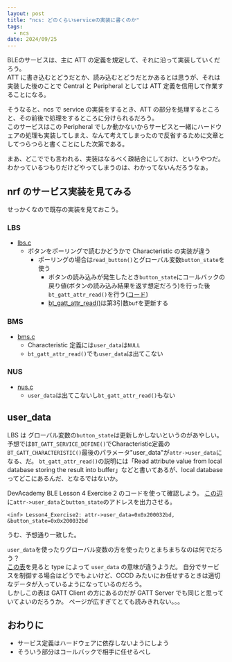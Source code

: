```yaml
---
layout: post
title: "ncs: どのくらいserviceの実装に書くのか"
tags:
  - ncs
date: 2024/09/25
---
```


BLEのサービスは、主に ATT の定義を規定して、それに沿って実装していくだろう。  
ATT に書き込むとどうだとか、読み込むとどうだとかあるとは思うが、それは実装した後のことで Central と Peripheral としては ATT 定義を信用して作業することになる。

そうなると、ncs で service の実装をするとき、ATT の部分を処理するところと、その前後で処理をするところに分けられるだろう。  
このサービスはこの Peripheral でしか動かないからサービスと一緒にハードウェアの処理も実装してしまえ、なんて考えてしまったので反省するために文章としてつらつらと書くことにした次第である。

まあ、どこででも言われる、実装はなるべく疎結合にしておけ、というやつだ。  
わかっているつもりだけどやってしまうのは、わかってないんだろうなぁ。

## nrf のサービス実装を見てみる

せっかくなので既存の実装を見ておこう。

### LBS

* [lbs.c](https://github.com/nrfconnect/sdk-nrf/blob/v2.6.1/subsys/bluetooth/services/lbs.c)
  * ボタンをポーリングで読むかどうかで Characteristic の実装が違う
    * ポーリングの場合は`read_button()`とグローバル変数`button_state`を使う
      * ボタンの読み込みが発生したとき`button_state`にコールバックの戻り値(ボタンの読み込み結果を返す想定だろう)を行った後`bt_gatt_attr_read()`を行う([コード](https://github.com/nrfconnect/sdk-nrf/blob/v2.6.1/subsys/bluetooth/services/lbs.c#L86-L88))
      * [bt_gatt_attr_read()](https://docs.nordicsemi.com/bundle/ncs-2.6.1/page/zephyr/connectivity/bluetooth/api/gatt.html#c.bt_gatt_attr_read)は第3引数`buf`を更新する

### BMS

* [bms.c](https://github.com/nrfconnect/sdk-nrf/blob/v2.6.1/subsys/bluetooth/services/bms.c)
  * Characteristic 定義には`user_data`は`NULL`
  * `bt_gatt_attr_read()`でも`user_data`は出てこない

### NUS

* [nus.c](https://github.com/nrfconnect/sdk-nrf/blob/v2.6.1/subsys/bluetooth/services/nus.c)
  * `user_data`は出てこないし`bt_gatt_attr_read()`もない

## user_data

LBS は グローバル変数の`button_state`は更新しかしないというのがあやしい。  
予想では`BT_GATT_SERVICE_DEFINE()`でCharacteristic定義の`BT_GATT_CHARACTERISTIC()`最後のパラメータ"user_data"が`attr->user_data`になる、だ。
`bt_gatt_attr_read()`の説明には「Read attribute value from local database storing the result into buffer」などと書いてあるが、local database ってどこにあるんだ、となるではないか。

DevAcademy BLE Lesson 4 Exercise 2 のコードを使って確認しよう。
[この辺](https://github.com/NordicDeveloperAcademy/bt-fund/blob/4048e78dfefe4313a960958a949ed77d1f4dfdae/lesson4/blefund_less4_exer2_solution/src/my_lbs.c#L91)に`attr->user_data`と`button_state`のアドレスを出力させる。

```log
<inf> Lesson4_Exercise2: attr->user_data=0x0x200032bd, &button_state=0x0x200032bd
```

うむ、予想通り一致した。

`user_data`を使ったりグローバル変数の方を使ったりとまちまちなのは何でだろう？  
[この表](https://docs.nordicsemi.com/bundle/ncs-2.6.1/page/zephyr/connectivity/bluetooth/api/gatt.html#c.bt_gatt_discover_func_t)を見ると type によって `user_data` の意味が違うようだ。
自分でサービスを制御する場合はどうでもよいけど、CCCD みたいにお任せするときは適切なデータが入っているようになっているのだろう。  
しかしこの表は GATT Client の方にあるのだが GATT Server でも同じと思っていてよいのだろうか。
ページが広すぎてとても読みきれない。。。

## おわりに

* サービス定義はハードウェアに依存しないようにしよう
* そういう部分はコールバックで相手に任せるべし
